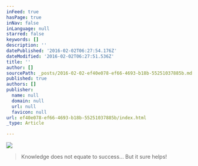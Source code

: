 ```yaml
---
inFeed: true
hasPage: true
inNav: false
inLanguage: null
starred: false
keywords: []
description: ''
datePublished: '2016-02-02T06:27:54.176Z'
dateModified: '2016-02-02T06:27:51.536Z'
title: ''
author: []
sourcePath: _posts/2016-02-02-ef40e078-ef66-4693-b18b-55251037885b.md
published: true
authors: []
publisher:
  name: null
  domain: null
  url: null
  favicon: null
url: ef40e078-ef66-4693-b18b-55251037885b/index.html
_type: Article

---
```

![](https://s3-us-west-2.amazonaws.com/the-grid-img/p/c9f42d8f08e991463a2c0bed6e659f5024c57aa9.jpg)

> Knowledge does not equate to success... But it sure helps!